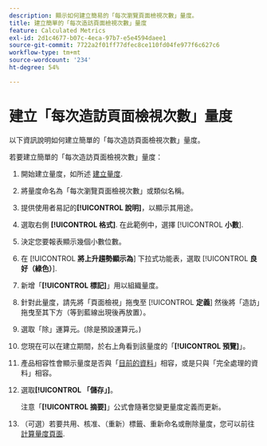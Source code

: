 ```yaml
---
description: 顯示如何建立簡易的「每次瀏覽頁面檢視次數」量度。
title: 建立簡單的「每次造訪頁面檢視次數」量度
feature: Calculated Metrics
exl-id: 2d1c4677-b07c-4eca-97b7-e5e4594daee1
source-git-commit: 7722a2f01ff77dfec8ce110fd04fe977f6c627c6
workflow-type: tm+mt
source-wordcount: '234'
ht-degree: 54%

---
```


# 建立「每次造訪頁面檢視次數」量度

以下資訊說明如何建立簡單的「每次造訪頁面檢視次數」量度。

若要建立簡單的「每次造訪頁面檢視次數」量度：

1. 開始建立量度，如所述 [建立量度](/help/components/c-calcmetrics/c-workflow/cm-workflow/c-build-metrics/cm-build-metrics.md).
1. 將量度命名為「每次瀏覽頁面檢視次數」或類似名稱。
1. 提供使用者易記的&#x200B;**[!UICONTROL 說明]**，以顯示其用途。
1. 選取右側 **[!UICONTROL 格式]**. 在此範例中，選擇 [!UICONTROL **小數**].
1. 決定您要報表顯示幾個小數位數。
1. 在 [!UICONTROL **將上升趨勢顯示為**] 下拉式功能表，選取 [!UICONTROL **良好（綠色）**].
1. 新增「**[!UICONTROL 標記]**」用以組織量度。
1. 針對此量度，請先將「頁面檢視」拖曳至 [!UICONTROL **定義**] 然後將「造訪」拖曳至其下方（等到藍線出現後再放置）。
1. 選取「除」運算元。(除是預設運算元。)
1. 您現在可以在建立期間，於右上角看到該量度的「**[!UICONTROL 預覽]**」。
1. 產品相容性會顯示量度是否與「[目前的資料](https://experienceleague.adobe.com/docs/analytics/analyze/reports-analytics/current-data.html?lang=zh-Hant)」相容，或是只與「完全處理的資料」相容。
1. 選取&#x200B;**[!UICONTROL 「儲存」]**。

   注意「**[!UICONTROL 摘要]**」公式會隨著您變更量度定義而更新。

1. （可選）若要共用、核准、（重新）標籤、重新命名或刪除量度，您可以前往 [計算量度頁面](/help/components/c-calcmetrics/c-workflow/cm-workflow/cm-manager.md).
